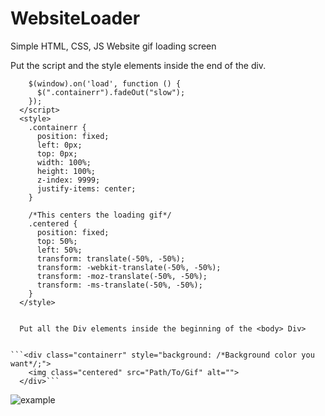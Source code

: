 # WebsiteLoader
Simple HTML, CSS, JS Website gif loading screen



Put the script and the style elements inside the end of the <head> div.

```<script>
    $(window).on('load', function () {
      $(".containerr").fadeOut("slow");
    });
  </script>
  <style>
    .containerr {
      position: fixed;
      left: 0px;
      top: 0px;
      width: 100%;
      height: 100%;
      z-index: 9999;
      justify-items: center;
    }
    
    /*This centers the loading gif*/
    .centered {
      position: fixed;
      top: 50%;
      left: 50%;
      transform: translate(-50%, -50%);
      transform: -webkit-translate(-50%, -50%);
      transform: -moz-translate(-50%, -50%);
      transform: -ms-translate(-50%, -50%);
    }
  </style>

  
  Put all the Div elements inside the beginning of the <body> Div>


```<div class="containerr" style="background: /*Background color you want*/;">
    <img class="centered" src="Path/To/Gif" alt="">
  </div>```
```



![example](https://i.ibb.co/3BDzhPX/chrome-y-Uw8r6-Oqmr.gif)

